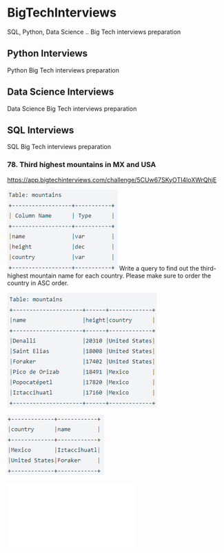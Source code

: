 # BigTechInterviews
SQL, Python, Data Science .. Big Tech interviews preparation

## Python Interviews
Python Big Tech interviews preparation

## Data Science Interviews
Data Science Big Tech interviews preparation

## SQL Interviews
SQL Big Tech interviews preparation

### 78. Third highest mountains in MX and USA
https://app.bigtechinterviews.com/challenge/5CUw67SKyOTI4loXWrQhjE

![78-schema](/images/78.schema.PNG)
Write a query to find out the third-highest mountain name for each country. Please make sure to order the country in ASC order.

![78-example](/images/78.example.PNG)

![78-output](/images/78.output.PNG)

![78-code](/sql/78.code.sql)

